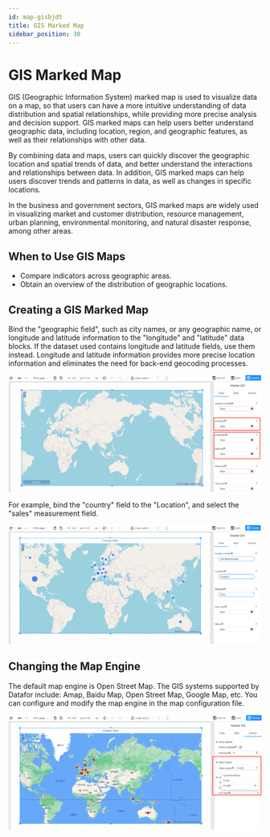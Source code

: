 ```yaml
---
id: map-gisbjdt
title: GIS Marked Map
sidebar_position: 30
---
```

# GIS Marked Map

GIS (Geographic Information System) marked map is used to visualize data on a map, so that users can have a more intuitive understanding of data distribution and spatial relationships, while providing more precise analysis and decision support. GIS marked maps can help users better understand geographic data, including location, region, and geographic features, as well as their relationships with other data.

By combining data and maps, users can quickly discover the geographic location and spatial trends of data, and better understand the interactions and relationships between data. In addition, GIS marked maps can help users discover trends and patterns in data, as well as changes in specific locations.

In the business and government sectors, GIS marked maps are widely used in visualizing market and customer distribution, resource management, urban planning, environmental monitoring, and natural disaster response, among other areas.

## When to Use GIS Maps

- Compare indicators across geographic areas.
- Obtain an overview of the distribution of geographic locations.

## Creating a GIS Marked Map

Bind the "geographic field", such as city names, or any geographic name, or longitude and latitude information to the "longitude" and "latitude" data blocks. If the dataset used contains longitude and latitude fields, use them instead. Longitude and latitude information provides more precise location information and eliminates the need for back-end geocoding processes.

![1681820210658](../../../../../../static/img/en/datafor/visualizer/1681820210658.png)

For example, bind the "country" field to the "Location", and select the "sales" measurement field.

![1681821106251](../../../../../../static/img/en/datafor/visualizer/1681821106251.png)

## Changing the Map Engine

The default map engine is Open Street Map. The GIS systems supported by Datafor include: Amap, Baidu Map, Open Street Map, Google Map, etc. You can configure and modify the map engine in the map configuration file.

![1681821209858](../../../../../../static/img/en/datafor/visualizer/1681821209858.png)

